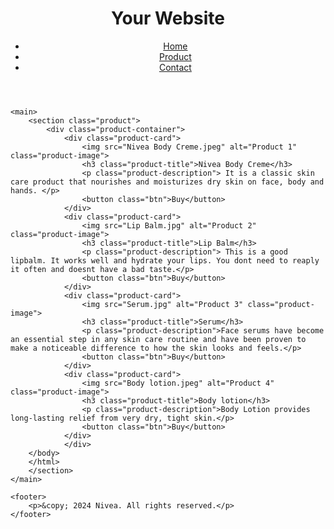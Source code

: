 <!DOCTYPE html>
<html lang="en">
<head>
    <meta charset="UTF-8">
    <meta name="viewport" content="width=device-width, initial-scale=1.0">
    <title>Product Page</title>
    <link rel="stylesheet" href="main.css">
</head>
<body>
    <header>
        <h1>Your Website</h1>
        <nav>
            <ul>
                <li><a href="index.html">Home</a></li>
                <li><a href="about.html">Product</a></li>
                <li><a href="contact.html">Contact</a></li>
            </ul>
        </nav>
    </header>

    <main>
        <section class="product">
            <div class="product-container">
                <div class="product-card">
                    <img src="Nivea Body Creme.jpeg" alt="Product 1" class="product-image">
                    <h3 class="product-title">Nivea Body Creme</h3>
                    <p class="product-description"> It is a classic skin care product that nourishes and moisturizes dry skin on face, body and hands. </p>
                    <button class="btn">Buy</button>
                </div>
                <div class="product-card">
                    <img src="Lip Balm.jpg" alt="Product 2" class="product-image">
                    <h3 class="product-title">Lip Balm</h3>
                    <p class="product-description"> This is a good lipbalm. It works well and hydrate your lips. You dont need to reaply it often and doesnt have a bad taste.</p>
                    <button class="btn">Buy</button>
                </div>
                <div class="product-card">
                    <img src="Serum.jpg" alt="Product 3" class="product-image">
                    <h3 class="product-title">Serum</h3>
                    <p class="product-description">Face serums have become an essential step in any skin care routine and have been proven to make a noticeable difference to how the skin looks and feels.</p>
                    <button class="btn">Buy</button>
                </div>
                <div class="product-card">
                    <img src="Body lotion.jpeg" alt="Product 4" class="product-image">
                    <h3 class="product-title">Body lotion</h3>
                    <p class="product-description">Body Lotion provides long-lasting relief from very dry, tight skin.</p>
                    <button class="btn">Buy</button>
                </div>
                </div>
        </body>
        </html>
        </section>
    </main>

    <footer>
        <p>&copy; 2024 Nivea. All rights reserved.</p>
    </footer>
</body>
</html>
